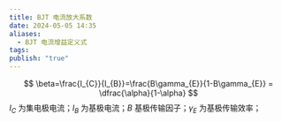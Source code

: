```yaml
---
title: BJT 电流放大系数
date: 2024-05-05 14:35
aliases:
  - BJT 电流增益定义式
tags: 
publish: "true"
---
```

$$
\beta=\frac{I_{C}}{I_{B}}=\frac{B\gamma_{E}}{1-B\gamma_{E}} = \dfrac{\alpha}{1-\alpha}
$$
$I_{C}$ 为集电极电流；$I_{B}$ 为基极电流；$B$ 基极传输因子；$\gamma_{E}$ 为基极传输效率；